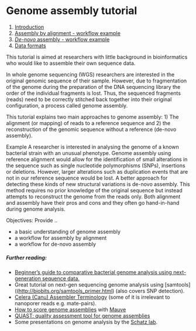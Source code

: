 # Genome assembly tutorial

1. [Introduction](https://github.com/demharters/assemblyTutorial/blob/master/genomeAssembly.md)
2. [Assembly by alignment - workflow example](https://github.com/demharters/assemblyTutorial/blob/master/alignment.md)
3. [*De-novo* assembly - workflow example](https://github.com/demharters/assemblyTutorial/blob/master/deNovoAssembly.md)
4. [Data formats](https://github.com/demharters/assemblyTutorial/blob/master/dataFormats.md)

This tutorial is aimed at researchers with little background in bioinformatics who would like to assemble their own sequence data.

In whole genome sequencing (WGS) researchers are interested in the original genomic sequence of their sample. However, due to fragmentation of the genome during the preparation of the DNA sequencing library the order of the individual fragments is lost. Thus, the sequenced fragments (reads) need to be correctly stitched back together into their original configuration, a process called genome assembly.

This tutorial explains two main approaches to genome assembly: 1) The alignment (or mapping) of reads to a reference sequence and 2) the reconstruction of the genomic sequence without a reference (de-novo assembly).

Example
A researcher is interested in analysing the genome of a known bacterial strain with an unusual phenotype. Genome assembly using reference alignment would allow for the identification of small alterations in the sequence such as single nucleotide polymorphisms (SNPs), insertions or deletions. However, larger alterations such as duplication events that are not in our reference sequence would be lost. A better approach for detecting these kinds of new structural variations is de-novo assembly. This method requires no prior knowledge of the original sequence but instead attempts to reconstruct the genome from the reads only. Both alignment and assembly have their pros and cons and they often go hand-in-hand during genome analysis.

Objectives:
Provide ..
   - a basic understanding of genome assembly
   - a workflow for assembly by alignment 
   - a workflow for de-novo assembly


##### Further reading:
- [Beginner’s guide to comparative bacterial genome analysis using next-generation sequence data.](http://microbialinformaticsj.biomedcentral.com/articles/10.1186/2042-5783-3-2)
- Great tutorial on next-gen sequencing genome analysis using [samtools]((http://biobits.org/samtools_primer.html) (also covers SNP detection).
- [Celera (Canu) Assembler Terminology](http://wgs-assembler.sourceforge.net/wiki/index.php/Celera_Assembler_Terminology) (some of it is irrelevant to nanoporer reads e.g. mate-pairs).
- [How to score genome assemblies](https://code.google.com/p/ngopt/wiki/How_To_Score_Genome_Assemblies_with_Mauve) with [Mauve](http://darlinglab.org/mauve/mauve.html)
- [QUAST: quality assessment tool for genome assemblies](http://bioinformatics.oxfordjournals.org/content/29/8/1072.abstract)
- Some presentations on genome analysis by the [Schatz lab](http://schatzlab.cshl.edu/teaching/).
